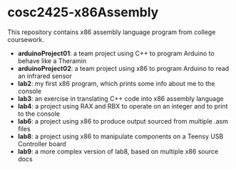 # cosc2425-x86Assembly
This repository contains x86 assembly language program from college coursework.

- **arduinoProject01**: a team project using C++ to program Arduino to behave like a Theramin
- **arduinoProject02**: a team project using x86 to program Arduino to read an infrared sensor
- **lab2**: my first x86 program, which prints some info about me to the console
- **lab3**: an exercise in translating C++ code into x86 assembly language
- **lab4**: a project using RAX and RBX to operate on an integer and to print to the console
- **lab6**: a project using x86 to produce output sourced from multiple .asm files 
- **lab8**: a project using x86 to manipulate components on a Teensy USB Controller board
- **lab9**: a more complex version of lab8, based on multiple x86 source docs

